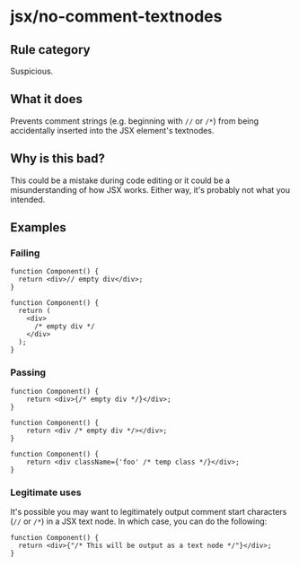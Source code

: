 # jsx/no-comment-textnodes

## Rule category

Suspicious.

## What it does

Prevents comment strings (e.g. beginning with `//` or `/*`) from being accidentally inserted into the JSX element's textnodes.

## Why is this bad?

This could be a mistake during code editing or it could be a misunderstanding of how JSX works. Either way, it's probably not what you intended.

## Examples

### Failing

```tsx
function Component() {
  return <div>// empty div</div>;
}

function Component() {
  return (
    <div>
      /* empty div */
    </div>
  );
}
```

### Passing

```tsx
function Component() {
    return <div>{/* empty div */}</div>;
}

function Component() {
    return <div /* empty div */></div>;
}

function Component() {
    return <div className={'foo' /* temp class */}</div>;
}
```

### Legitimate uses

It's possible you may want to legitimately output comment start characters (`//` or `/*`) in a JSX text node. In which case, you can do the following:

```tsx
function Component() {
  return <div>{"/* This will be output as a text node */"}</div>;
}
```

